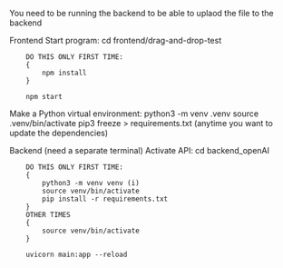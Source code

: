You need to be running the backend to be able to uplaod the file to the backend



Frontend
    Start program:
        cd frontend/drag-and-drop-test

        DO THIS ONLY FIRST TIME:
        {
            npm install
        }

        npm start



Make a Python virtual environment:
python3 -m venv .venv
source .venv/bin/activate
pip3 freeze > requirements.txt (anytime you want to update the dependencies)

Backend (need a separate terminal)
    Activate API:
        cd backend_openAI

        DO THIS ONLY FIRST TIME:
        {
            python3 -m venv venv (i)
            source venv/bin/activate
            pip install -r requirements.txt
        }
        OTHER TIMES
        {
            source venv/bin/activate
        }

        uvicorn main:app --reload